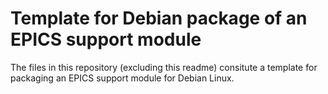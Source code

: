 Template for Debian package of an EPICS support module
======================================================

The files in this repository (excluding this readme) consitute a template
for packaging an EPICS support module for Debian Linux.

